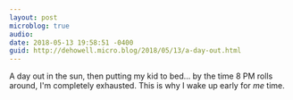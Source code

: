 ```yaml
---
layout: post
microblog: true
audio: 
date: 2018-05-13 19:58:51 -0400
guid: http://dehowell.micro.blog/2018/05/13/a-day-out.html
---
```

A day out in the sun, then putting my kid to bed... by the time 8 PM rolls around, I'm completely exhausted. This is why I wake up early for _me_ time.
